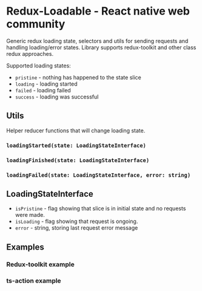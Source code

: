 # Redux-Loadable - React native web community

Generic redux loading state, selectors and utils for sending requests and handling loading/error states.
Library supports redux-toolkit and other class redux approaches.

Supported loading states:

-   `pristine` - nothing has happened to the state slice
-   `loading` - loading started
-   `failed` - loading failed
-   `success` - loading was successful

## Utils

Helper reducer functions that will change loading state.

### `loadingStarted(state: LoadingStateInterface)`

### `loadingFinished(state: LoadingStateInterface)`

### `loadingFailed(state: LoadingStateInterface, error: string)`

## LoadingStateInterface

-   `isPristine` - flag showing that slice is in initial state and no requests were made.
-   `isLoading` - flag showing that request is ongoing.
-   `error` - string, storing last request error message

## Examples

### Redux-toolkit example

### ts-action example
